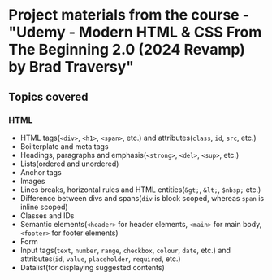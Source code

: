 # Project materials from the course - "Udemy - Modern HTML &amp; CSS From The Beginning 2.0 (2024 Revamp) by Brad Traversy"

## Topics covered

### HTML
- HTML tags(`<div>`, `<h1>`, `<span>`, etc.) and attributes(`class`, `id`, `src`, etc.)
- Boilterplate and meta tags
- Headings, paragraphs and emphasis(`<strong>`, `<del>`, `<sup>`, etc.)
- Lists(ordered and unordered)
- Anchor tags
- Images
- Lines breaks, horizontal rules and HTML entities(`&gt;`, `&lt;`, `$nbsp;` etc.)
- Difference between divs and spans(`div` is block scoped, whereas `span` is inline scoped)
- Classes and IDs
- Semantic elements(`<header>` for header elements, `<main>` for main body, `<footer>` for footer elements)
- Form
- Input tags(`text`, `number`, `range`, `checkbox`, `colour`, `date`, etc.) and attributes(`id`, `value`, `placeholder`, `required`, etc.)
- Datalist(for displaying suggested contents)
